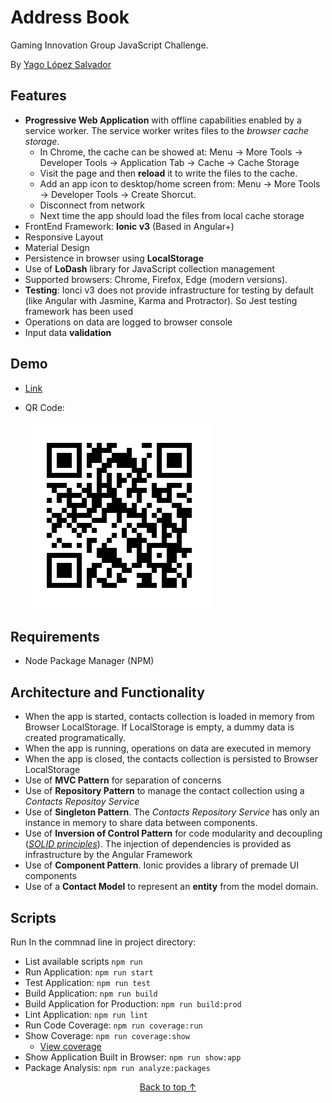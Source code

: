 # Address Book

Gaming Innovation Group JavaScript Challenge.

By [Yago López Salvador](https://yagolopez.js.org)

## Features

- **Progressive Web Application** with offline capabilities enabled by a service worker. The service worker writes files to the *browser cache storage*. 
  - In Chrome, the cache can be showed at: Menu → More Tools → Developer Tools → Application Tab → Cache → Cache Storage
  - Visit the page and then **reload** it to write the files to the cache. 
  - Add an app icon to desktop/home screen from: Menu → More Tools → Developer Tools → Create Shorcut.
  - Disconnect from network
  - Next time the app should load the files from local cache storage
- FrontEnd Framework: **Ionic v3** (Based in Angular+)
- Responsive Layout
- Material Design
- Persistence in browser using **LocalStorage**
- Use of **LoDash** library for JavaScript collection management
- Supported browsers: Chrome, Firefox, Edge (modern versions).
- **Testing**: Ionci v3 does not provide infrastructure for testing by default (like Angular with Jasmine, Karma and Protractor). So Jest testing framework has been used
- Operations on data are logged to browser console
- Input data **validation**

## Demo

- [Link](https://yagolopez.js.org/gig-address-book/www/)

- QR Code:

  ![QR Code](qrcode.png)


## Requirements

- Node Package Manager (NPM)

## Architecture and Functionality

- When the app is started, contacts collection is loaded in memory from Browser LocalStorage. If LocalStorage is empty, a dummy data is created programatically.
- When the app is running, operations on data are executed in memory
- When the app is closed, the contacts collection is persisted to Browser LocalStorage
- Use of **MVC Pattern** for separation of concerns
- Use of **Repository Pattern** to manage the contact collection using a *Contacts Repositoy Service*
- Use of **Singleton Pattern**. The *Contacts Repository Service* has only an instance in memory to share data between components.
- Use of **Inversion of Control Pattern** for code modularity and decoupling (*[SOLID principles](https://en.wikipedia.org/wiki/SOLID)*). The injection of dependencies is provided as infrastructure by the Angular Framework
- Use of **Component Pattern**. Ionic provides a library of premade UI components
- Use of a **Contact Model** to represent an **entity** from the model domain.

## Scripts

Run In the commnad line in project directory:

- List available scripts `npm run`
- Run Application: `npm run start`
- Test Application: `npm run test`
- Build Application: `npm run build`
- Build Application for Production: `npm run build:prod`
- Lint Application: `npm run lint`
- Run Code Coverage: `npm run coverage:run`
- Show Coverage: `npm run coverage:show`
  - [View coverage](https://yagolopez.js.org/gig-address-book/coverage/lcov-report/)
- Show Application Built in Browser: `npm run show:app`
- Package Analysis: `npm run analyze:packages`

<p align="center"><a href="#">Back to top ↑</a></p>